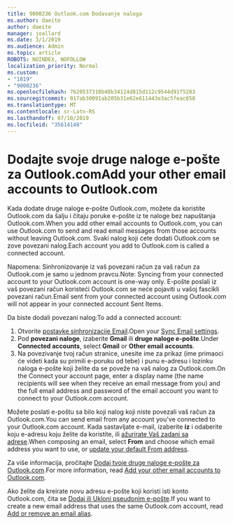 ```yaml
---
title: 9000236 Outlook.com Dodavanje naloga
ms.author: daeite
author: daeite
manager: joallard
ms.date: 3/1/2019
ms.audience: Admin
ms.topic: article
ROBOTS: NOINDEX, NOFOLLOW
localization_priority: Normal
ms.custom:
- "1819"
- "9000236"
ms.openlocfilehash: 7620537310b48b34124d815d112c9544d91f5283
ms.sourcegitcommit: 017ab30091ab205b31e62e611443e3ac5feac658
ms.translationtype: MT
ms.contentlocale: sr-Latn-RS
ms.lasthandoff: 07/10/2019
ms.locfileid: "35614148"
---
```

# <a name="add-your-other-email-accounts-to-outlookcom"></a><span data-ttu-id="5ee28-102">Dodajte svoje druge naloge e-pošte za Outlook.com</span><span class="sxs-lookup"><span data-stu-id="5ee28-102">Add your other email accounts to Outlook.com</span></span>

<span data-ttu-id="5ee28-103">Kada dodate druge naloge e-pošte Outlook.com, možete da koristite Outlook.com da šalju i čitaju poruke e-pošte iz te naloge bez napuštanja Outlook.com.</span><span class="sxs-lookup"><span data-stu-id="5ee28-103">When you add other email accounts to Outlook.com, you can use Outlook.com to send and read email messages from those accounts without leaving Outlook.com.</span></span> <span data-ttu-id="5ee28-104">Svaki nalog koji ćete dodati Outlook.com se zove povezani nalog.</span><span class="sxs-lookup"><span data-stu-id="5ee28-104">Each account you add to Outlook.com is called a connected account.</span></span>

<span data-ttu-id="5ee28-105">Napomena: Sinhronizovanje iz vaš povezani račun za vaš račun za Outlook.com je samo u jednom pravcu.</span><span class="sxs-lookup"><span data-stu-id="5ee28-105">Note: Syncing from your connected account to your Outlook.com account is one-way only.</span></span> <span data-ttu-id="5ee28-106">E-pošte poslali iz vaš povezani račun koristeći Outlook.com se neće pojaviti u vašoj fascikli povezani račun.</span><span class="sxs-lookup"><span data-stu-id="5ee28-106">Email sent from your connected account using Outlook.com will not appear in your connected account Sent Items.</span></span>

<span data-ttu-id="5ee28-107">Da biste dodali povezani nalog:</span><span class="sxs-lookup"><span data-stu-id="5ee28-107">To add a connected account:</span></span>

1. <span data-ttu-id="5ee28-108">Otvorite [postavke sinhronizacije Email](https://go.microsoft.com/fwlink/?linkid=875264).</span><span class="sxs-lookup"><span data-stu-id="5ee28-108">Open your [Sync Email settings](https://go.microsoft.com/fwlink/?linkid=875264).</span></span>
2. <span data-ttu-id="5ee28-109">Pod **povezani naloge**, izaberite **Gmail** ili **druge naloge e-pošte**.</span><span class="sxs-lookup"><span data-stu-id="5ee28-109">Under **Connected accounts**, select **Gmail** or **Other email accounts**.</span></span>
3. <span data-ttu-id="5ee28-110">Na povezivanje tvoj račun stranice, unesite ime za prikaz (ime primaoci će videti kada su primili e-poruku od tebe) i punu e-adresu i lozinku naloga e-pošte koji želite da se poveže na vaš nalog za Outlook.com.</span><span class="sxs-lookup"><span data-stu-id="5ee28-110">On the Connect your account page, enter a display name (the name recipients will see when they receive an email message from you) and the full email address and password of the email account you want to connect to your Outlook.com account.</span></span>

<span data-ttu-id="5ee28-111">Možete poslati e-poštu sa bilo koji nalog koji niste povezali vaš račun za Outlook.com.</span><span class="sxs-lookup"><span data-stu-id="5ee28-111">You can send email from any account you've connected to your Outlook.com account.</span></span> <span data-ttu-id="5ee28-112">Kada sastavljate e-mail, izaberite **iz** i odaberite koju e-adresu koju želite da koristite, ili [ažurirate Vaš zadani sa adrese](https://go.microsoft.com/fwlink/?linkid=875264).</span><span class="sxs-lookup"><span data-stu-id="5ee28-112">When composing an email, select **From** and choose which email address you want to use, or [update your default From address](https://go.microsoft.com/fwlink/?linkid=875264).</span></span>

<span data-ttu-id="5ee28-113">Za više informacija, pročitajte [Dodaj tvoje druge naloge e-pošte za Outlook.com](https://support.office.com/article/c5224df4-5885-4e79-91ba-523aa743f0ba?wt.mc_id=Office_Outlook_com_Alchemy).</span><span class="sxs-lookup"><span data-stu-id="5ee28-113">For more information, read [Add your other email accounts to Outlook.com](https://support.office.com/article/c5224df4-5885-4e79-91ba-523aa743f0ba?wt.mc_id=Office_Outlook_com_Alchemy).</span></span>

<span data-ttu-id="5ee28-114">Ako želite da kreirate novu adresu e-pošte koji koristi isti konto Outlook.com, čita se [Dodaj ili Ukloni pseudonim e-pošte](https://support.office.com/article/459b1989-356d-40fa-a689-8f285b13f1f2?wt.mc_id=Office_Outlook_com_Alchemy).</span><span class="sxs-lookup"><span data-stu-id="5ee28-114">If you want to create a new email address that uses the same Outlook.com account, read [Add or remove an email alias](https://support.office.com/article/459b1989-356d-40fa-a689-8f285b13f1f2?wt.mc_id=Office_Outlook_com_Alchemy).</span></span>